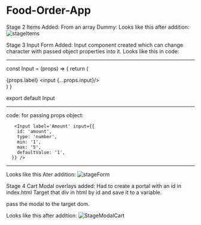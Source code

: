 # Food-Order-App

Stage 2 Items Added: 
From an array Dummy:
Looks like this after addition:
![stageItems](https://user-images.githubusercontent.com/103827746/192074904-0421d04f-03a0-4b93-be88-1665e7377bbd.JPG)


Stage 3 Input Form Added:
Input component created which can change character with passed object properties into it. 
Looks like this in code: 

----------------------------------

   const Input = (props) => {
    return (
      <div className={classes.input}>
        <label htmlFor={props.input.id}>{props.label}</label>
        <input {...props.input}/>
      </div>
    )
  }

  export default Input

----------------------------------
code: for passing props object:

       <Input label='Amount' input={{
        id: 'amount',
        type: 'number',
        min: '1',
        max: '5',
        defaultValue: '1',
      }} />

----------------------------------
Looks like this Ater addition:
![stageForm](https://user-images.githubusercontent.com/103827746/192076651-62f361e3-fc60-42d7-8518-0fad2cb68291.JPG)


Stage 4 Cart Modal overlays added: 
Had to create a portal with an id in index.html
Target that div in html by id and save it to a variable.

pass the modal to the target dom.

Looks like this after addition:
![StageModalCart](https://user-images.githubusercontent.com/103827746/192083448-c83a216e-69fc-47f5-843d-3530fdbd3484.JPG)

